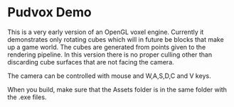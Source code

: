 Pudvox Demo
==========

This is a very early version of an OpenGL voxel engine. Currently it demonstrates
only rotating cubes which will in future be blocks that make up a game world.
The cubes are generated from points given to the rendering pipeline. In this version
there is no proper culling other than discarding cube surfaces that are not facing the camera.

The camera can be controlled with mouse and W,A,S,D,C and V keys.

When you build, make sure that the Assets folder is in the same folder with the .exe files.
